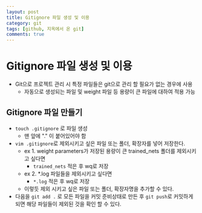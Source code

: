 ```yaml
---
layout: post
title: Gitignore 파일 생성 및 이용
category: git
tags: [github, 지옥에서 온 git]
comments: true
---
```


# Gitignore 파일 생성 및 이용
- Git으로 프로젝트 관리 시 특정 파일들은 git으로 관리 할 필요가 없는 경우에 사용
  - 자동으로 생성되는 파일 및 weight 파일 등 용량이 큰 파일에 대하여 적용 가능

## Gitignore 파일 만들기
- `touch .gitignore` 로 파일 생성
  - 맨 앞에 "." 이 붙어있어야 함
- `vim .gitignore`로 제외시키고 싶은 파일 또는 폴더, 확장자를 넣어 저장한다.
  - ex 1. weight parameters가 저장된 용량이 큰 trained_nets 폴더를 제외시키고 싶다면
    - `trained_nets` 적은 후 wq로 저장
  - ex 2. \*.log 파일들을 제외시키고 싶다면
    - `*.log` 적은 후 wq로 저장
  - 이렇듯 제외 시키고 싶은 파일 또는 폴더, 확장자명을 추가할 수 있다.
- 다음을 `git add .` 로 모든 파일을 커밋 준비상태로 만든 후 `git push`로 커밋하게 되면 해당 파일들이 제외된 것을 확인 할 수 있다.
